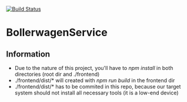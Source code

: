[![Build Status](https://travis-ci.com/jdstaerk/BollerwagenService.svg?token=d3xHcC2aLx3VpzEWz2fq&branch=master)](https://travis-ci.com/jdstaerk/BollerwagenService/builds)

# BollerwagenService

## Information

* Due to the nature of this project, you'll have to *npm install* in both directories (root dir and ./frontend)
* ./frontend/dist/* will created with *npm run build* in the frontend dir
* ./frontend/dist/* has to be commited in this repo, because our target system should not install all necessary tools (it is a low-end device)
